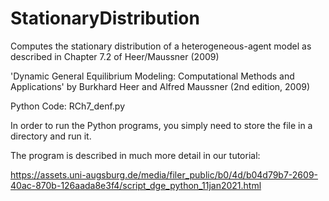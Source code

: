 # StationaryDistribution
Computes the stationary distribution of a heterogeneous-agent model as described in Chapter 7.2 of Heer/Maussner (2009)

'Dynamic General Equilibrium Modeling: Computational Methods and Applications' by Burkhard Heer and Alfred Maussner
(2nd edition, 2009)

Python Code: RCh7_denf.py

In order to run the Python programs, you simply need to store the file in a directory and run it.

The program is described in much more detail in our tutorial:

https://assets.uni-augsburg.de/media/filer_public/b0/4d/b04d79b7-2609-40ac-870b-126aada8e3f4/script_dge_python_11jan2021.html
